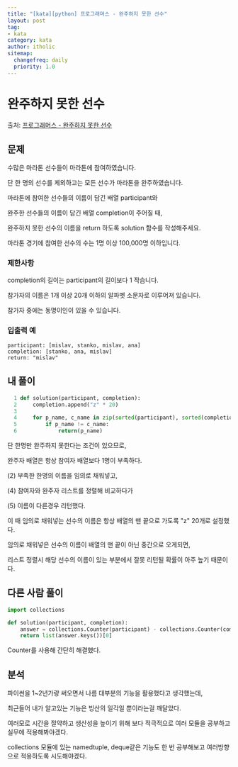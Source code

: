 ```yaml
---
title: "[kata][python] 프로그래머스 - 완주하지 못한 선수"
layout: post
tag:
- kata
category: kata
author: itholic
sitemap:
  changefreq: daily
  priority: 1.0
---
```


# 완주하지 못한 선수

출처: <a href="https://programmers.co.kr/learn/courses/30/lessons/42576" target="_blank">프로그래머스 - 완주하지 못한 선수</a>

## 문제

수많은 마라톤 선수들이 마라톤에 참여하였습니다.

단 한 명의 선수를 제외하고는 모든 선수가 마라톤을 완주하였습니다.

마라톤에 참여한 선수들의 이름이 담긴 배열 participant와

완주한 선수들의 이름이 담긴 배열 completion이 주어질 때,

완주하지 못한 선수의 이름을 return 하도록 solution 함수를 작성해주세요.

마라톤 경기에 참여한 선수의 수는 1명 이상 100,000명 이하입니다.

### 제한사항

completion의 길이는 participant의 길이보다 1 작습니다.

참가자의 이름은 1개 이상 20개 이하의 알파벳 소문자로 이루어져 있습니다.

참가자 중에는 동명이인이 있을 수 있습니다.

### 입출력 예

```
participant: [mislav, stanko, mislav, ana]
completion: [stanko, ana, mislav]
return: "mislav"
```



## 내 풀이

```python
  1 def solution(participant, completion):
  2     completion.append("z" * 20)
  3
  4     for p_name, c_name in zip(sorted(participant), sorted(completion)):
  5         if p_name != c_name:
  6             return(p_name)
```

단 한명만 완주하지 못한다는 조건이 있으므로,

완주자 배열은 항상 참여자 배열보다 1명이 부족하다.

(2) 부족한 한명의 이름을 임의로 채워넣고,

(4) 참여자와 완주자 리스트를 정렬해 비교하다가

(5) 이름이 다른경우 리턴했다.

이 때 임의로 채워넣는 선수의 이름은 항상 배열의 맨 끝으로 가도록 "z" 20개로 설정했다.

임의로 채워넣은 선수의 이름이 배열의 맨 끝이 아닌 중간으로 오게되면,

리스트 정렬시 해당 선수의 이름이 있는 부분에서 잘못 리턴될 확률이 아주 높기 때문이다.


## 다른 사람 풀이

```python
import collections

def solution(participant, completion):
    answer = collections.Counter(participant) - collections.Counter(completion)
    return list(answer.keys())[0]
```

Counter를 사용해 간단히 해결했다.



## 분석

파이썬을 1~2년가량 써오면서 나름 대부분의 기능을 활용했다고 생각했는데,

최근들어 내가 알고있는 기능은 빙산의 일각일 뿐이라는걸 깨달았다.

여러모로 시간을 절약하고 생산성을 높이기 위해 보다 적극적으로 여러 모듈을 공부하고 실무에 적용해봐야겠다.

collections 모듈에 있는 namedtuple, deque같은 기능도 한 번 공부해보고 여러방향으로 적용하도록 시도해야겠다.